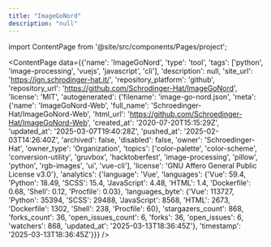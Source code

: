 ```yaml
---
title: "ImageGoNord"
description: "null"
---
```

import ContentPage from '@site/src/components/Pages/project';

<ContentPage
    data={{'name': 'ImageGoNord', 'type': 'tool', 'tags': ['python', 'image-processing', 'vuejs', 'javascript', 'cli'], 'description': null, 'site_url': 'https://ign.schrodinger-hat.it/', 'repository_platform': 'github', 'repository_url': 'https://github.com/Schrodinger-Hat/ImageGoNord', 'license': 'MIT', 'autogenerated': {'filename': 'image-go-nord.json', 'meta': {'name': 'ImageGoNord-Web', 'full_name': 'Schroedinger-Hat/ImageGoNord-Web', 'html_url': 'https://github.com/Schroedinger-Hat/ImageGoNord-Web', 'created_at': '2020-07-20T15:15:29Z', 'updated_at': '2025-03-07T19:40:28Z', 'pushed_at': '2025-02-03T14:26:40Z', 'archived': false, 'disabled': false, 'owner': 'Schroedinger-Hat', 'owner_type': 'Organization', 'topics': ['color-palette', 'color-scheme', 'conversion-utility', 'gruvbox', 'hacktoberfest', 'image-processing', 'pillow', 'python', 'rgb-images', 'ui', 'vue-cli'], 'license': 'GNU Affero General Public License v3.0'}, 'analytics': {'language': 'Vue', 'languages': {'Vue': 59.4, 'Python': 18.49, 'SCSS': 15.4, 'JavaScript': 4.48, 'HTML': 1.4, 'Dockerfile': 0.68, 'Shell': 0.12, 'Procfile': 0.03}, 'languages_byte': {'Vue': 113727, 'Python': 35394, 'SCSS': 29488, 'JavaScript': 8568, 'HTML': 2673, 'Dockerfile': 1302, 'Shell': 238, 'Procfile': 60}, 'stargazers_count': 868, 'forks_count': 36, 'open_issues_count': 6, 'forks': 36, 'open_issues': 6, 'watchers': 868, 'updated_at': '2025-03-13T18:36:45Z'}, 'timestamp': '2025-03-13T18:36:45Z'}}}
/>
